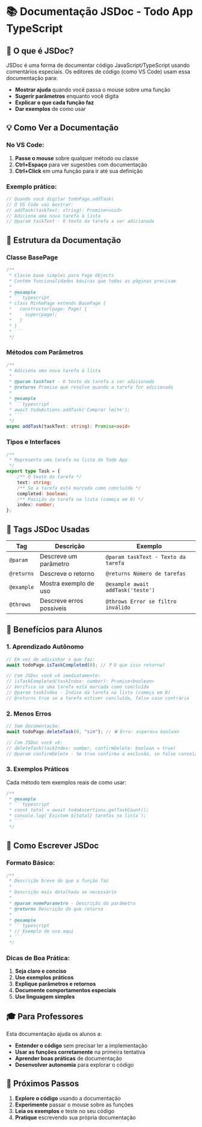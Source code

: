 # 📚 Documentação JSDoc - Todo App TypeScript

## 🎯 **O que é JSDoc?**

JSDoc é uma forma de documentar código JavaScript/TypeScript usando comentários especiais. Os editores de código (como VS Code) usam essa documentação para:

- **Mostrar ajuda** quando você passa o mouse sobre uma função
- **Sugerir parâmetros** enquanto você digita
- **Explicar o que cada função faz**
- **Dar exemplos** de como usar

## 💡 **Como Ver a Documentação**

### No VS Code:
1. **Passe o mouse** sobre qualquer método ou classe
2. **Ctrl+Espaço** para ver sugestões com documentação
3. **Ctrl+Click** em uma função para ir até sua definição

### Exemplo prático:
```typescript
// Quando você digitar todoPage.addTask(
// O VS Code vai mostrar:
// addTask(taskText: string): Promise<void>
// Adiciona uma nova tarefa à lista
// @param taskText - O texto da tarefa a ser adicionada
```

## 📖 **Estrutura da Documentação**

### **Classe BasePage**
```typescript
/**
 * Classe base simples para Page Objects
 * Contém funcionalidades básicas que todas as páginas precisam
 * 
 * @example
 * ```typescript
 * class MinhaPage extends BasePage {
 *   constructor(page: Page) {
 *     super(page);
 *   }
 * }
 * ```
 */
```

### **Métodos com Parâmetros**
```typescript
/**
 * Adiciona uma nova tarefa à lista
 * 
 * @param taskText - O texto da tarefa a ser adicionada
 * @returns Promise que resolve quando a tarefa for adicionada
 * 
 * @example
 * ```typescript
 * await todoActions.addTask('Comprar leite');
 * ```
 */
async addTask(taskText: string): Promise<void>
```

### **Tipos e Interfaces**
```typescript
/**
 * Representa uma tarefa na lista do Todo App
 */
export type Task = {
    /** O texto da tarefa */
    text: string;
    /** Se a tarefa está marcada como concluída */
    completed: boolean;
    /** Posição da tarefa na lista (começa em 0) */
    index: number;
};
```

## 🔧 **Tags JSDoc Usadas**

| Tag | Descrição | Exemplo |
|-----|-----------|---------|
| `@param` | Descreve um parâmetro | `@param taskText - Texto da tarefa` |
| `@returns` | Descreve o retorno | `@returns Número de tarefas` |
| `@example` | Mostra exemplo de uso | `@example await addTask('teste')` |
| `@throws` | Descreve erros possíveis | `@throws Error se filtro inválido` |

## 🚀 **Benefícios para Alunos**

### **1. Aprendizado Autônomo**
```typescript
// Em vez de adivinhar o que faz:
await todoPage.isTaskCompleted(0); // ❓ O que isso retorna?

// Com JSDoc você vê imediatamente:
// isTaskCompleted(taskIndex: number): Promise<boolean>
// Verifica se uma tarefa está marcada como concluída
// @param taskIndex - Índice da tarefa na lista (começa em 0)
// @returns true se a tarefa estiver concluída, false caso contrário
```

### **2. Menos Erros**
```typescript
// Sem documentação:
await todoPage.deleteTask(0, "sim"); // ❌ Erro: esperava boolean

// Com JSDoc você vê:
// deleteTask(taskIndex: number, confirmDelete: boolean = true)
// @param confirmDelete - Se true confirma a exclusão, se false cancela
```

### **3. Exemplos Práticos**
Cada método tem exemplos reais de como usar:

```typescript
/**
 * @example
 * ```typescript
 * const total = await todoAssertions.getTaskCount();
 * console.log(`Existem ${total} tarefas na lista`);
 * ```
 */
```

## 📝 **Como Escrever JSDoc**

### **Formato Básico:**
```typescript
/**
 * Descrição breve do que a função faz
 * 
 * Descrição mais detalhada se necessário
 * 
 * @param nomeParametro - Descrição do parâmetro
 * @returns Descrição do que retorna
 * 
 * @example
 * ```typescript
 * // Exemplo de uso aqui
 * ```
 */
```

### **Dicas de Boa Prática:**
1. **Seja claro e conciso**
2. **Use exemplos práticos**
3. **Explique parâmetros e retornos**
4. **Documente comportamentos especiais**
5. **Use linguagem simples**

## 🎓 **Para Professores**

Esta documentação ajuda os alunos a:
- **Entender o código** sem precisar ler a implementação
- **Usar as funções corretamente** na primeira tentativa
- **Aprender boas práticas** de documentação
- **Desenvolver autonomia** para explorar o código

## 🔗 **Próximos Passos**

1. **Explore o código** usando a documentação
2. **Experimente** passar o mouse sobre as funções
3. **Leia os exemplos** e teste no seu código
4. **Pratique** escrevendo sua própria documentação
